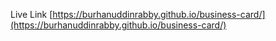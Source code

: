 Live Link [https://burhanuddinrabby.github.io/business-card/](https://burhanuddinrabby.github.io/business-card/)